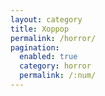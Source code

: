 ```yaml
---
layout: category
title: Хоррор
permalink: /horror/
pagination: 
  enabled: true
  category: horror
  permalink: /:num/
---
```

